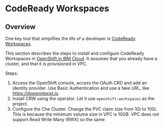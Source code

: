# CodeReady Workspaces

## Overview

One key tool that simplifies the life of a developer is [CodeReady Workspaces](https://developers.redhat.com/products/codeready-workspaces/overview).  

This section describes the steps to install and configure CodeReady Workspaces in [OpenShift in IBM Cloud](https://cloud.ibm.com/kubernetes/catalog/create?platformType=openshift).  It assumes that you already have a cluster, and that it is provisioned in VPC.

Steps:

1. Access the OpenShift console, access the OAuth CRD and add an identity provider.  Use Basic Authentication and use a fake URL, like https://doesnotexist.io.
1.  Install CRW using the operator.  Let it use `openshift-workspaces` as the project.
1. Configure the Che Cluster.  Change the PVC claim size from 1Gi to 10Gi.  This is because the minimum volume size in VPC is 10GB.  VPC does not support Read Write Many (RWX) so the same 